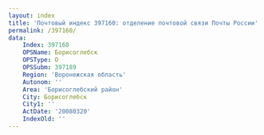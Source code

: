 ```yaml
---
layout: index
title: 'Почтовый индекс 397160: отделение почтовой связи Почты России'
permalink: /397160/
data:
    Index: 397160
    OPSName: Борисоглебск
    OPSType: О
    OPSSubm: 397189
    Region: 'Воронежская область'
    Autonom: ''
    Area: 'Борисоглебский район'
    City: Борисоглебск
    City1: ''
    ActDate: '20080320'
    IndexOld: ''
---
```

